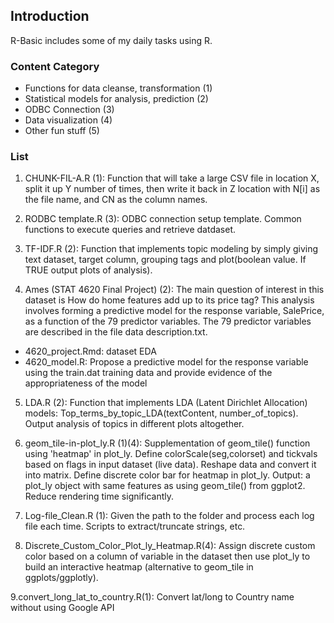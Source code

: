 ## Introduction

R-Basic includes some of my daily tasks using R.

### Content Category
- Functions for data cleanse, transformation (1)
- Statistical models for analysis, prediction (2)
- ODBC Connection (3)
- Data visualization (4)
- Other fun stuff (5)

### List

1. CHUNK-FIL-A.R (1): Function that will take a large CSV file in location X, split it up Y number of times, then write it back in Z location with N[i] as the file name, and CN as the column names.

2. RODBC template.R (3): ODBC connection setup template. Common functions to execute queries and retrieve datdaset.

3. TF-IDF.R (2): Function that implements topic modeling by simply giving text dataset, target column, grouping tags and plot(boolean value. If TRUE output plots of analysis).

4. Ames (STAT 4620 Final Project) (2): The main question of interest in this dataset is How do home features add up to its price tag? This analysis involves forming a predictive model for the response variable, SalePrice, as a function of the 79 predictor variables. The 79 predictor variables are described in the file data description.txt.
- 4620_project.Rmd: dataset EDA
- 4620_model.R: Propose  a  predictive  model  for  the  response  variable  using the train.dat training data and provide evidence of the appropriateness of the model

5. LDA.R (2): Function that implements LDA (Latent Dirichlet Allocation) models: Top_terms_by_topic_LDA(textContent, number_of_topics). Output analysis of topics in different plots altogether.

6. geom_tile-in-plot_ly.R (1)(4): Supplementation of geom_tile() function using 'heatmap' in plot_ly. Define colorScale(seg,colorset) and tickvals based on flags in input dataset (live data). Reshape data and convert it into matrix. Define discrete color bar for heatmap in plot_ly. Output: a plot_ly object with same features as using geom_tile() from ggplot2. Reduce rendering time significantly.

7. Log-file_Clean.R (1): Given the path to the folder and process each log file each time. Scripts to extract/truncate strings, etc.

8. Discrete_Custom_Color_Plot_ly_Heatmap.R(4): Assign discrete custom color based on a column of variable in the dataset then use plot_ly to build an interactive heatmap (alternative to geom_tile in ggplots/ggplotly).

9.convert_long_lat_to_country.R(1): Convert lat/long to Country name without using Google API
